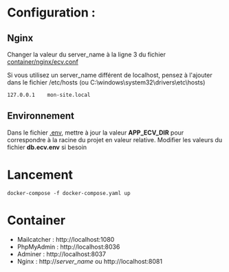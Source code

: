 # Configuration :

## Nginx

Changer la valeur du server_name à la ligne 3 du fichier [container/nginx/ecv.conf](./container/nginx/ecv.conf)

Si vous utilisez un server_name différent de localhost, pensez à l'ajouter dans le fichier /etc/hosts (ou C:\windows\system32\drivers\etc\hosts)

```
127.0.0.1    mon-site.local
```

## Environnement

Dans le fichier [.env](.env), mettre à jour la valeur **APP_ECV_DIR** pour correspondre à la racine du projet en valeur relative.
Modifier les valeurs du fichier **db.ecv.env** si besoin

# Lancement

```
docker-compose -f docker-compose.yaml up
```

# Container

- Mailcatcher : http://localhost:1080
- PhpMyAdmin : http://localhost:8036
- Adminer : http://localhost:8037
- Nginx : http://*server_name* ou http://localhost:8081
